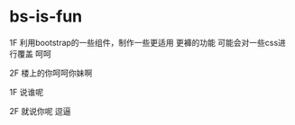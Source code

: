 # bs-is-fun
 1F 利用bootstrap的一些组件，制作一些更适用 更褲的功能 
可能会对一些css进行覆盖 呵呵

 2F 楼上的你呵呵你妹啊 
 
 1F 说谁呢
 
 2F 就说你呢 逗逼
